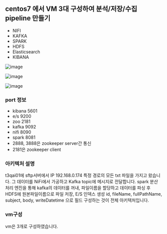 ## centos7 에서 VM 3대 구성하여 분석/저장/수집 pipeline 만들기

- NIFI
- KAFKA
- SPARK
- HDFS
- Elasticsearch 
- KIBANA


![image](https://user-images.githubusercontent.com/80734989/149238648-32f3f56d-822d-48c0-8438-34aca4a4301a.png)

![image](https://user-images.githubusercontent.com/80734989/149238855-49119e4f-ceb8-4e14-ac36-ed579c654736.png)

![image](https://user-images.githubusercontent.com/80734989/149238888-5405d5d1-ffd6-4ef5-96f7-303dc7e2ca46.png)

###  port 정보
- kibana 5601
- e/s 9200
- zoo 2181
- kafka 9092
- nifi 8090
- spark 8081
- 2888, 3888은 zookeeper server간 통신
- 2181은 zookeeper client

###  아키텍처 설명
t3qai01에 sftp서버에서 IP 192.168.0.174 특정 경로의 모든 txt 파일을 가지고 왔습니다. 그 데이터를 NiFi에서 가공하고 Kafka topic에 메시지로 전달합니다.
spark 분산 처리 엔진을 통해 kafka의 데이터를 꺼내, 파일이름을 할당하고 데이터를 파싱 후 HDFS에 원본파일이름으로 파일 저장,
E/S 인덱스 생성 id, fileName, fullPathName, subject, body, writeDatetime 으로 필드 구성하는 것이 전체 아키텍처입니다.

### vm구성
vm은 3개로 구성하였습니다.
